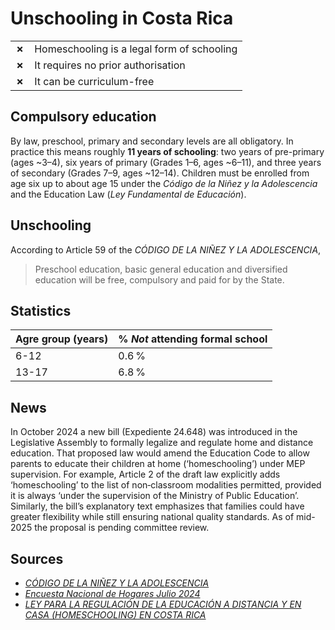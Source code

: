 # Unschooling in Costa Rica

|       |                                            |
| ----- | ------------------------------------------ |
| **✗** | Homeschooling is a legal form of schooling |
| **✗** | It requires no prior authorisation         |
| **✗** | It can be curriculum-free                  |

## Compulsory education

By law, preschool, primary and secondary levels are all obligatory.
In practice this means roughly **11 years of schooling**:
two years of pre-primary (ages ~3–4), six years of primary (Grades 1–6, ages ~6–11),
and three years of secondary (Grades 7–9, ages ~12–14).
Children must be enrolled from age six up to about age 15 under the _Código de la Niñez y la Adolescencia_
and the Education Law (_Ley Fundamental de Educación_).

## Unschooling

According to Article 59 of the _CÓDIGO DE LA NIÑEZ Y LA ADOLESCENCIA_,

> Preschool education, basic general education and diversified education will be free, compulsory and paid for by the State.

## Statistics

| Agre group (years) | % _Not_ attending formal school |
| ------------------ | ------------------------------- |
| 6-12               | 0.6 %                           |
| 13-17              | 6.8 %                           |

## News

In October 2024 a new bill (Expediente 24.648) was introduced in the Legislative Assembly to formally legalize
and regulate home and distance education.
That proposed law would amend the Education Code to allow parents to educate their children at home
(‘homeschooling’) under MEP supervision.
For example, Article 2 of the draft law explicitly adds ‘homeschooling’ to the list of non‑classroom modalities permitted,
provided it is always ‘under the supervision of the Ministry of Public Education’.
Similarly, the bill’s explanatory text emphasizes that families could have greater flexibility while still ensuring national quality standards.
As of mid-2025 the proposal is pending committee review.

## Sources

- [_CÓDIGO DE LA NIÑEZ Y LA ADOLESCENCIA_](https://oig.cepal.org/sites/default/files/1998_ley7739_cri.pdf)
- [_Encuesta Nacional de Hogares Julio 2024_](https://admin.inec.cr/sites/default/files/2024-10/reenaho2024.pdf.pdf)
- [_LEY PARA LA REGULACIÓN DE LA EDUCACIÓN A DISTANCIA
  Y EN CASA (HOMESCHOOLING) EN COSTA RICA_](https://d1qqtien6gys07.cloudfront.net/wp-content/uploads/2024/10/24648.pdf)

